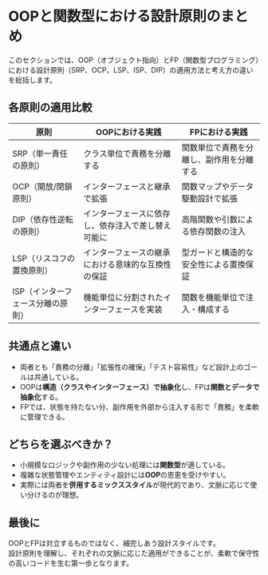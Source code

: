 # OOPと関数型における設計原則のまとめ

このセクションでは、OOP（オブジェクト指向）とFP（関数型プログラミング）における設計原則（SRP、OCP、LSP、ISP、DIP）の適用方法と考え方の違いを総括します。

## 各原則の適用比較

| 原則 | OOPにおける実践 | FPにおける実践 |
|------|------------------|----------------|
| SRP（単一責任の原則） | クラス単位で責務を分離する | 関数単位で責務を分離し、副作用を分離する |
| OCP（開放/閉鎖原則） | インターフェースと継承で拡張 | 関数マップやデータ駆動設計で拡張 |
| DIP（依存性逆転の原則） | インターフェースに依存し、依存注入で差し替え可能に | 高階関数や引数による依存関数の注入 |
| LSP（リスコフの置換原則） | インターフェースの継承における意味的な互換性の保証 | 型ガードと構造的な安全性による置換保証 |
| ISP（インターフェース分離の原則） | 機能単位に分割されたインターフェースを実装 | 関数を機能単位で注入・構成する |

## 共通点と違い

- 両者とも「責務の分離」「拡張性の確保」「テスト容易性」など設計上のゴールは共通している。
- OOPは**構造（クラスやインターフェース）で抽象化**し、FPは**関数とデータで抽象化**する。
- FPでは、状態を持たない分、副作用を外部から注入する形で「責務」を柔軟に管理できる。

## どちらを選ぶべきか？

- 小規模なロジックや副作用の少ない処理には**関数型**が適している。
- 複雑な状態管理やエンティティ設計には**OOP**の恩恵を受けやすい。
- 実際には両者を**併用するミックススタイル**が現代的であり、文脈に応じて使い分けるのが理想。

## 最後に

OOPとFPは対立するものではなく、補完しあう設計スタイルです。  
設計原則を理解し、それぞれの文脈に応じた適用ができることが、柔軟で保守性の高いコードを生む第一歩となります。
